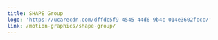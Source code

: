 ```yaml
---
title: SHAPE Group
logo: 'https://ucarecdn.com/dffdc5f9-4545-44d6-9b4c-014e3602fccc/'
link: /motion-graphics/shape-group/
---
```

